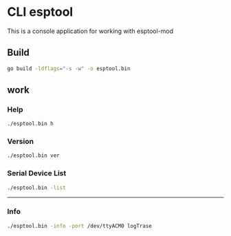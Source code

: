 # CLI esptool

This is a console application for working with esptool-mod

## Build

```bash
go build -ldflags="-s -w" -o esptool.bin
```

## work

### Help
```bash
./esptool.bin h
```

### Version
```bash
./esptool.bin ver
```

### Serial Device List
```bash
./esptool.bin -list
```

---

### Info
```bash
./esptool.bin -info -port /dev/ttyACM0 logTrase
```